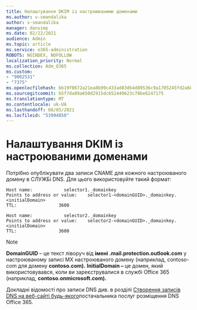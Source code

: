 ```yaml
---
title: Налаштування DKIM із настроюваними доменами
ms.author: v-smandalika
author: v-smandalika
manager: dansimp
ms.date: 02/22/2021
audience: Admin
ms.topic: article
ms.service: o365-administration
ROBOTS: NOINDEX, NOFOLLOW
localization_priority: Normal
ms.collection: Adm_O365
ms.custom:
- "9002531"
- "7375"
ms.openlocfilehash: bb19f0672a21ea8b99c433ad83db4d89536c9a1705245fd2a683471170ab51ee
ms.sourcegitcommit: b5f7da89a650d2915dc652449623c78be6247175
ms.translationtype: MT
ms.contentlocale: uk-UA
ms.lasthandoff: 08/05/2021
ms.locfileid: "53994850"
---
```

# <a name="set-up-dkim-with-custom-domains"></a>Налаштування DKIM із настроюваними доменами

Потрібно опублікувати два записи CNAME для кожного настроюваного домену в СЛУЖБі DNS. Для цього використовуйте такий формат:

```console
Host name:            selector1._domainkey
Points to address or value:    selector1-<domainGUID>._domainkey.<initialDomain>
TTL:                3600

Host name:            selector2._domainkey
Points to address or value:    selector2-<domainGUID>._domainkey.<initialDomain>
TTL:                3600
```
> [!NOTE]
> **DomainGUID** – це текст ліворуч від **імені .mail.protection.outlook.com** у настроюваному записі MX настроюваного домену (наприклад, contoso-com для домену **contoso.com).** **InitialDomain –** це домен, який використовувався, коли ви зареєструвалися в службі Office 365 (наприклад, **contoso.onmicrosoft.com).**

Докладні відомості про записи DNS див. в розділі [Створення записів DNS на веб-сайті будь-якого](https://docs.microsoft.com/microsoft-365/admin/get-help-with-domains/create-dns-records-at-any-dns-hosting-provider)постачальника послуг розміщення DNS Office 365.